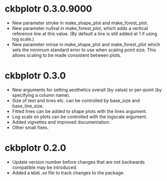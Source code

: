 # ckbplotr 0.3.0.9000

* New parameter stroke in make_shape_plot and make_forest_plot.
* New parameter nullval in make_forest_plot, which adds a vertical reference line at this value. (By default a line is still added at 1 if using log scale.)
* New parameter minse in make_shape_plot and make_forest_plot which sets the minimum standard error to use when scaling point size. This allows scaling to be made consistent between plots.

# ckbplotr 0.3.0

* New arguments for setting aesthetics overall (by value) or per-point (by specifying a column name).
* Size of text and lines etc. can be controlled by base_size and base_line_size.
* Fitted lines can be added to shape plots with the lines argument.
* Log scale on plots can be controlled with the logscale argument.
* Added vignettes and improved documentation.
* Other small fixes.

# ckbplotr 0.2.0

* Update version number before changes that are not backwards compatible may be introduced.
* Added a `NEWS.md` file to track changes to the package.
